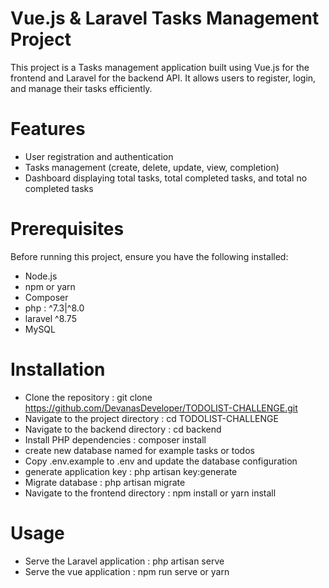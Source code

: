 # Vue.js & Laravel Tasks Management Project

This project is a Tasks management application built using Vue.js for the frontend and Laravel for the backend API. It allows users to register, login, and manage their tasks efficiently.

# Features

- User registration and authentication
- Tasks management (create, delete, update, view, completion)
- Dashboard displaying total tasks, total completed tasks, and total no completed tasks

# Prerequisites

Before running this project, ensure you have the following installed:
- Node.js
- npm or yarn
- Composer
- php : ^7.3|^8.0
- laravel ^8.75
- MySQL

# Installation

- Clone the repository :
  git clone https://github.com/DevanasDeveloper/TODOLIST-CHALLENGE.git
- Navigate to the project directory :
  cd TODOLIST-CHALLENGE
- Navigate to the backend directory :
  cd backend
- Install PHP dependencies :
  composer install
- create new database named for example tasks or todos
- Copy .env.example to .env and update the database configuration
- generate application key :
  php artisan key:generate
- Migrate database :
  php artisan migrate
- Navigate to the frontend directory :
npm install   or   yarn install

# Usage

- Serve the Laravel application :
  php artisan serve
- Serve the vue application :
  npm run serve   or   yarn
